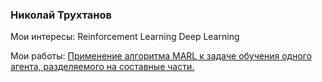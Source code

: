 ### Николай Трухтанов

Мои интересы:
Reinforcement Learning
Deep Learning

Мои работы:
[Применение алгоритма MARL к задаче обучения одного агента, разделяемого на составные части.](https://github.com/ntrukhtanov/UnityModels/tree/master/Walker/MAPOCA)
